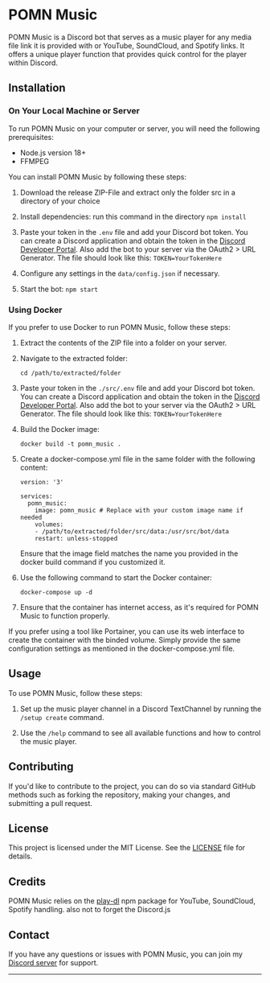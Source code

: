 # POMN Music

POMN Music is a Discord bot that serves as a music player for any media file link it is provided with or YouTube, SoundCloud, and Spotify links. It offers a unique player function that provides quick control for the player within Discord.


## Installation

### On Your Local Machine or Server

To run POMN Music on your computer or server, you will need the following prerequisites:

- Node.js version 18+
- FFMPEG

You can install POMN Music by following these steps:

1. Download the release ZIP-File and extract only the folder src in a directory of your choice

2. Install dependencies:
   run this command in the directory
   `npm install`

3. Paste your token in the `.env` file and add your Discord bot token. You can create a Discord application and obtain the token in the [Discord Developer Portal](https://discord.com/developers/applications). Also add the bot to your server via the OAuth2 > URL Generator.
   The file should look like this:
   `TOKEN=YourTokenHere`

4. Configure any settings in the `data/config.json` if necessary.

5. Start the bot:
   `npm start`


### Using Docker

If you prefer to use Docker to run POMN Music, follow these steps:

1. Extract the contents of the ZIP file into a folder on your server.

2. Navigate to the extracted folder:

   `cd /path/to/extracted/folder`

3. Paste your token in the `./src/.env` file and add your Discord bot token. You can create a Discord application and obtain the token in the [Discord Developer Portal](https://discord.com/developers/applications). Also add the bot to your server via the OAuth2 > URL Generator.
   The file should look like this:
   `TOKEN=YourTokenHere`

4. Build the Docker image:
   
   `docker build -t pomn_music .`

5. Create a docker-compose.yml file in the same folder with the following content:
   
   ```
   version: '3'
   
   services:
     pomn_music:
       image: pomn_music # Replace with your custom image name if needed
       volumes:
       - /path/to/extracted/folder/src/data:/usr/src/bot/data
       restart: unless-stopped
   ```
   Ensure that the image field matches the name you provided in the docker build command if you customized it.

6. Use the following command to start the Docker container:
   
   `docker-compose up -d`

7. Ensure that the container has internet access, as it's required for POMN Music to function properly.

If you prefer using a tool like Portainer, you can use its web interface to create the container with the binded volume. Simply provide the same configuration settings as mentioned in the docker-compose.yml file.


## Usage

To use POMN Music, follow these steps:

1. Set up the music player channel in a Discord TextChannel by running the `/setup create` command.

2. Use the `/help` command to see all available functions and how to control the music player.


## Contributing

If you'd like to contribute to the project, you can do so via standard GitHub methods such as forking the repository, making your changes, and submitting a pull request.


## License

This project is licensed under the MIT License. See the [LICENSE](LICENSE) file for details.


## Credits

POMN Music relies on the [play-dl](https://www.npmjs.com/package/play-dl) npm package for YouTube, SoundCloud, Spotify handling.
also not to forget the Discord.js


## Contact

If you have any questions or issues with POMN Music, you can join my [Discord server](https://discord.com/invite/YnvBJ76Ajn) for support.

---
